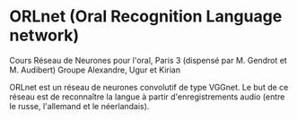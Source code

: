 # ORLnet (Oral Recognition Language network)
Cours Réseau de Neurones pour l'oral, Paris 3 (dispensé par M. Gendrot et M. Audibert)
Groupe Alexandre, Ugur et Kirian

ORLnet est un réseau de neurones convolutif de type VGGnet.
Le but de ce réseau est de reconnaître la langue à partir d'enregistrements audio (entre le russe, l'allemand et le néerlandais).

